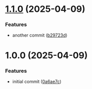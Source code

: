 # [1.1.0](https://github.com/bahag-buttf/semver/compare/v1.0.0...v1.1.0) (2025-04-09)


### Features

* another commit ([b29723d](https://github.com/bahag-buttf/semver/commit/b29723df68f3708620db2ebbe4eda7a9a6c72c1f))

# 1.0.0 (2025-04-09)


### Features

* initial commit ([0a6ae7c](https://github.com/bahag-buttf/semver/commit/0a6ae7c90aa5f4c94d2480ae482641adf773d864))

